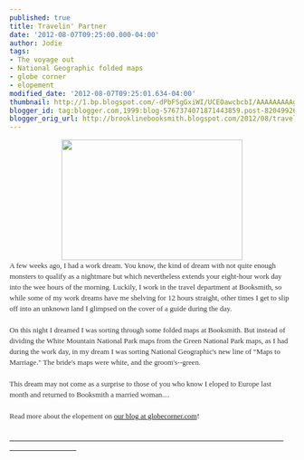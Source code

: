 ```yaml
---
published: true
title: Travelin' Partner
date: '2012-08-07T09:25:00.000-04:00'
author: Jodie
tags:
- The voyage out
- National Geographic folded maps
- globe corner
- elopement
modified_date: '2012-08-07T09:25:01.634-04:00'
thumbnail: http://1.bp.blogspot.com/-dPbFSgGxiWI/UCEOawcbcbI/AAAAAAAAAgE/3cxS3Ltjgec/s72-c/canoeblog.JPG
blogger_id: tag:blogger.com,1999:blog-5767374071871443859.post-8204992675077427701
blogger_orig_url: http://brooklinebooksmith.blogspot.com/2012/08/travelin-partner_7.html
---
```


<div class="separator" style="clear: both; text-align: center;"><a href="http://1.bp.blogspot.com/-dPbFSgGxiWI/UCEOawcbcbI/AAAAAAAAAgE/3cxS3Ltjgec/s1600/canoeblog.JPG" imageanchor="1" style="margin-left: 1em; margin-right: 1em;"><img border="0" height="213" src="http://1.bp.blogspot.com/-dPbFSgGxiWI/UCEOawcbcbI/AAAAAAAAAgE/3cxS3Ltjgec/s320/canoeblog.JPG" width="320" /></a></div><div style="color: #333333; font-family: Georgia, 'Times New Roman', 'Bitstream Charter', Times, serif; font-size: 13px; line-height: 19px;">A few weeks ago, I had a work dream. You know, the kind of dream with not quite enough monsters to qualify as a nightmare but which&nbsp;nevertheless extends your eight-hour work day into the wee hours of the morning. Luckily, I work in the travel department at Booksmith, so while some of my work dreams have me shelving for 12 hours straight, other times I get to slip off into an unknown land I glimpsed on the cover of a guide during the day.</div><div style="color: #333333; font-family: Georgia, 'Times New Roman', 'Bitstream Charter', Times, serif; font-size: 13px; line-height: 19px;"><br /></div><div style="color: #333333; font-family: Georgia, 'Times New Roman', 'Bitstream Charter', Times, serif; font-size: 13px; line-height: 19px;">On this night I dreamed I was sorting through some folded maps at Booksmith. But instead of dividing the White Mountain National Park maps from the Green National Park maps, as I had during the work day, in my dream I was sorting National Geographic's new line of "Maps to Marriage." The bride's maps were white, and the groom's--green.</div><div style="color: #333333; font-family: Georgia, 'Times New Roman', 'Bitstream Charter', Times, serif; font-size: 13px; line-height: 19px;"><br /></div><div style="color: #333333; font-family: Georgia, 'Times New Roman', 'Bitstream Charter', Times, serif; font-size: 13px; line-height: 19px;">This dream may not come as a surprise to those of you who know I eloped to Europe last month&nbsp;and returned to Booksmith a married woman....</div><div style="color: #333333; font-family: Georgia, 'Times New Roman', 'Bitstream Charter', Times, serif; font-size: 13px; line-height: 19px;"><br /></div><div style="color: #333333; font-family: Georgia, 'Times New Roman', 'Bitstream Charter', Times, serif; font-size: 13px; line-height: 19px;">Read more about the elopement on <a href="http://globecornerbookstore.com/blogs/">our&nbsp;blog at&nbsp;globecorner.com</a>! &nbsp; &nbsp; &nbsp; &nbsp; &nbsp; &nbsp; &nbsp; &nbsp; &nbsp; &nbsp; &nbsp; &nbsp; &nbsp; &nbsp; &nbsp; &nbsp; &nbsp; &nbsp; &nbsp; &nbsp; &nbsp; &nbsp; &nbsp; &nbsp; &nbsp; &nbsp; &nbsp; &nbsp; &nbsp; &nbsp; &nbsp; &nbsp; &nbsp; &nbsp; &nbsp; &nbsp; &nbsp; &nbsp; &nbsp; &nbsp; &nbsp; &nbsp; &nbsp; &nbsp; &nbsp; &nbsp; &nbsp; &nbsp; &nbsp; &nbsp; &nbsp; &nbsp; &nbsp; &nbsp; &nbsp; &nbsp; &nbsp; &nbsp; &nbsp; &nbsp; &nbsp; &nbsp; &nbsp; &nbsp; &nbsp; &nbsp; &nbsp; &nbsp; &nbsp; &nbsp; &nbsp; &nbsp; &nbsp; &nbsp; &nbsp; &nbsp; &nbsp; &nbsp; &nbsp; &nbsp; &nbsp; &nbsp; &nbsp; &nbsp; &nbsp; &nbsp; &nbsp; &nbsp; &nbsp; &nbsp; &nbsp; &nbsp; &nbsp; &nbsp; &nbsp;&nbsp;</div><div class="separator" style="clear: both; text-align: left;"><a href="http://1.bp.blogspot.com/-dPbFSgGxiWI/UCEOawcbcbI/AAAAAAAAAgE/3cxS3Ltjgec/s1600/canoeblog.JPG" imageanchor="1" style="clear: left; float: left; margin-bottom: 1em; margin-right: 1em;">&nbsp; &nbsp; &nbsp; &nbsp; &nbsp; &nbsp; &nbsp; &nbsp; &nbsp; &nbsp; &nbsp; &nbsp; &nbsp; &nbsp; &nbsp; &nbsp; &nbsp; &nbsp; &nbsp; &nbsp; &nbsp; &nbsp; &nbsp; &nbsp; &nbsp; &nbsp; &nbsp; &nbsp; &nbsp; &nbsp; &nbsp; &nbsp; &nbsp; &nbsp; &nbsp; &nbsp; &nbsp; &nbsp; &nbsp; &nbsp; &nbsp; &nbsp; &nbsp; &nbsp; &nbsp; &nbsp; &nbsp; &nbsp; &nbsp; &nbsp; &nbsp; &nbsp; &nbsp; &nbsp; &nbsp; &nbsp; &nbsp; &nbsp; &nbsp; &nbsp; &nbsp; &nbsp; &nbsp; &nbsp; &nbsp; &nbsp; &nbsp; &nbsp; &nbsp; &nbsp; &nbsp; &nbsp; &nbsp; &nbsp; &nbsp; &nbsp; &nbsp;&nbsp;</a></div>